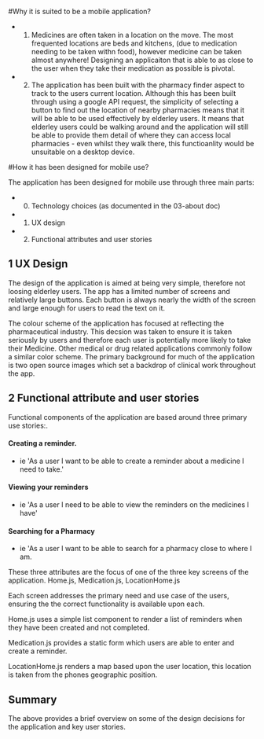 #Why it is suited to be a mobile application?

- 1) Medicines are often taken in a location on the move. The most frequented locations are beds and kitchens, (due to medication needing to be taken withn food), however medicine can be taken almost anywhere! Designing an applicaiton that is able to as close to the user when they take their medication as possible is pivotal. 

- 2) The application has been built with the pharmacy finder aspect to track to the users current location. Although this has been built through using a google API request, the simplicity of selecting a button to find out the location of nearby pharmacies means that it will be able to be used effectively by elderley users. It means that elderley users could be walking around and the application will still be able to provide them detail of where they can access local pharmacies - even whilst they walk there, this functioanlity would be unsuitable on a desktop device.

#How it has been designed for mobile use?

The application has been designed for mobile use through three main parts:

- 0) Technology choices (as documented in the 03-about doc)
- 1) UX design
- 2) Functional attributes and user stories

## 1 UX Design

The design of the application is aimed at being very simple, therefore not loosing elderley users. The app has a limited number of screens and relatively large buttons. Each button is always nearly the width of the screen and large enough for users to read the text on it.

The colour scheme of the application has focused at reflecting the pharmaceutical industry. This decsion was taken to ensure it is taken seriously by users and therefore each user is potentially more likely to take their Medicine. Other medical or drug related applications commonly follow a similar color scheme. The primary background for much of the application is two open source images which set a backdrop of clinical work throughout the app.

## 2 Functional attribute and user stories

Functional components of the application are based around three primary use stories:.

#### Creating a reminder.
- ie 'As a user I want to be able to create a reminder about a medicine I need to take.' 
#### Viewing your reminders
- ie 'As a user I need to be able to view the reminders on the medicines I have'

#### Searching for a Pharmacy
- ie 'As a user I want to be able to search for a pharmacy close to where I am.

These three attributes are the focus of one of the three key screens of the application. Home.js, Medication.js, LocationHome.js

Each screen addresses the primary need and use case of the users, ensuring the the correct functionality is available upon each. 

Home.js uses a simple list component to render a list of reminders when they have been created and not completed.

Medication.js provides a static form which users are able to enter and create a reminder.

LocationHome.js renders a map based upon the user location, this location is taken from the phones geographic position.

## Summary

The above provides a brief overview on some of the design decisions for the application  and key user stories.


